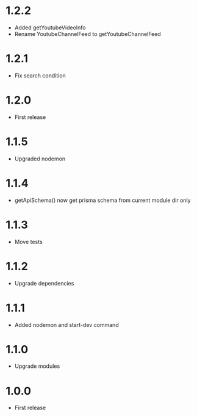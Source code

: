 1.2.2
===============================
- Added getYoutubeVideoInfo
- Rename YoutubeChannelFeed to getYoutubeChannelFeed

1.2.1
===============================
- Fix search condition

1.2.0
===============================
- First release

1.1.5
===============================
- Upgraded nodemon

1.1.4
===============================
- getApiSchema() now get prisma schema from current module dir only

1.1.3
===============================
- Move tests

1.1.2
===============================
- Upgrade dependencies

1.1.1
===============================
- Added nodemon and start-dev command

1.1.0
===============================
- Upgrade modules

1.0.0
===============================
- First release
